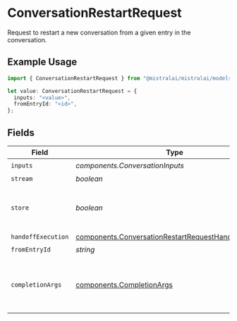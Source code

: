 # ConversationRestartRequest

Request to restart a new conversation from a given entry in the conversation.

## Example Usage

```typescript
import { ConversationRestartRequest } from "@mistralai/mistralai/models/components";

let value: ConversationRestartRequest = {
  inputs: "<value>",
  fromEntryId: "<id>",
};
```

## Fields

| Field                                                                                                                          | Type                                                                                                                           | Required                                                                                                                       | Description                                                                                                                    |
| ------------------------------------------------------------------------------------------------------------------------------ | ------------------------------------------------------------------------------------------------------------------------------ | ------------------------------------------------------------------------------------------------------------------------------ | ------------------------------------------------------------------------------------------------------------------------------ |
| `inputs`                                                                                                                       | *components.ConversationInputs*                                                                                                | :heavy_check_mark:                                                                                                             | N/A                                                                                                                            |
| `stream`                                                                                                                       | *boolean*                                                                                                                      | :heavy_minus_sign:                                                                                                             | N/A                                                                                                                            |
| `store`                                                                                                                        | *boolean*                                                                                                                      | :heavy_minus_sign:                                                                                                             | Whether to store the results into our servers or not.                                                                          |
| `handoffExecution`                                                                                                             | [components.ConversationRestartRequestHandoffExecution](../../models/components/conversationrestartrequesthandoffexecution.md) | :heavy_minus_sign:                                                                                                             | N/A                                                                                                                            |
| `fromEntryId`                                                                                                                  | *string*                                                                                                                       | :heavy_check_mark:                                                                                                             | N/A                                                                                                                            |
| `completionArgs`                                                                                                               | [components.CompletionArgs](../../models/components/completionargs.md)                                                         | :heavy_minus_sign:                                                                                                             | White-listed arguments from the completion API                                                                                 |